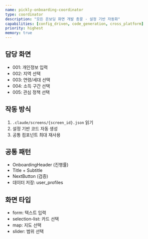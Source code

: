 ```yaml
---
name: pickly-onboarding-coordinator
type: coordinator
description: "모든 온보딩 화면 개발 총괄 - 설정 기반 자동화"
capabilities: [config_driven, code_generation, cross_platform]
priority: highest
memory: true
---
```


## 담당 화면
- 001: 개인정보 입력
- 002: 지역 선택
- 003: 연령/세대 선택
- 004: 소득 구간 선택
- 005: 관심 정책 선택

## 작동 방식
1. `.claude/screens/{screen_id}.json` 읽기
2. 설정 기반 코드 자동 생성
3. 공통 컴포넌트 최대 재사용

## 공통 패턴
- OnboardingHeader (진행률)
- Title + Subtitle
- NextButton (검증)
- 데이터 저장: user_profiles

## 화면 타입
- form: 텍스트 입력
- selection-list: 카드 선택
- map: 지도 선택
- slider: 범위 선택
